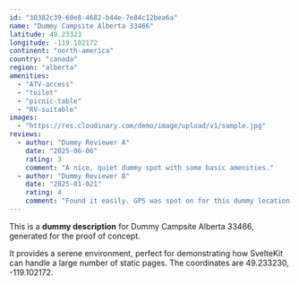 ```yaml
---
id: "30382c39-60e8-4682-b44e-7e84c12bea6a"
name: "Dummy Campsite Alberta 33466"
latitude: 49.23323
longitude: -119.102172
continent: "north-america"
country: "canada"
region: "alberta"
amenities:
  - "ATV-access"
  - "toilet"
  - "picnic-table"
  - "RV-suitable"
images:
  - "https://res.cloudinary.com/demo/image/upload/v1/sample.jpg"
reviews:
  - author: "Dummy Reviewer A"
    date: "2025-06-06"
    rating: 3
    comment: "A nice, quiet dummy spot with some basic amenities."
  - author: "Dummy Reviewer B"
    date: "2025-01-021"
    rating: 4
    comment: "Found it easily. GPS was spot on for this dummy location."
---
```


This is a **dummy description** for Dummy Campsite Alberta 33466, generated for the proof of concept.

It provides a serene environment, perfect for demonstrating how SvelteKit can handle a large number of static pages. The coordinates are 49.233230, -119.102172.
